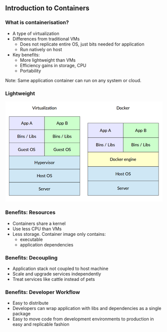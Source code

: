 ## Introduction to Containers



### What is containerisation?

* A type of virtualization
* Differences from traditional VMs
   * Does not replicate entire OS, just bits needed for application
   * Run natively on host
* Key benefits:
   * More lightweight than VMs
   * Efficiency gains in storage, CPU
   * Portability

Note: Same application container can run on any system or cloud.



### Lightweight <!-- .slide: class="image-slide" --> 
![Docker](img/docker.png "Docker")



### Benefits: Resources

* Containers share a kernel
* Use less CPU than VMs
* Less storage. Container image only contains:
   * executable
   * application dependencies


### Benefits: Decoupling

* Application stack not coupled to host machine
* Scale and upgrade services independently
* Treat services like cattle instead of pets 


### Benefits: Developer Workflow

* Easy to distribute
* Developers can wrap application with libs and dependencies as a single package 
* Easy to move code from development environments to production in easy and replicable fashion 

